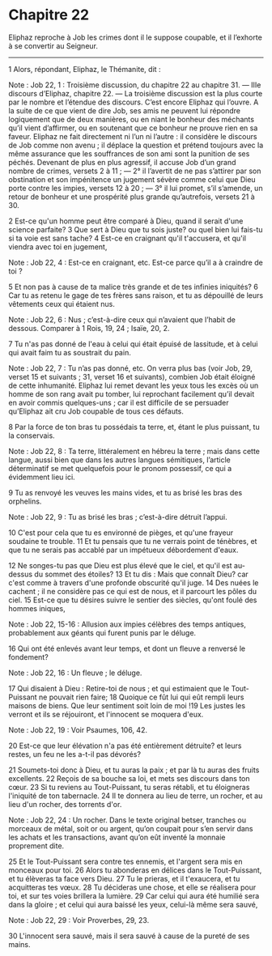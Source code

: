 # Chapitre 22

Eliphaz reproche à Job les crimes dont il le suppose coupable, et il l’exhorte à se convertir au Seigneur.

***

1 Alors, répondant, Eliphaz, le Thémanite, dit :

<span class="bible-note">Note : </span> Job 22, 1 : Troisième discussion, du chapitre 22 au chapitre 31. ― IIIe discours d’Eliphaz, chapitre 22. ― La troisième discussion est la plus courte par le nombre et l’étendue des discours. C’est encore Eliphaz qui l’ouvre. A la suite de ce que vient de dire Job, ses amis ne peuvent lui répondre logiquement que de deux manières, ou en niant le bonheur des méchants qu’il vient d’affirmer, ou en soutenant que ce bonheur ne prouve rien en sa faveur. Eliphaz ne fait directement ni l’un ni l’autre : il considère le discours de Job comme non avenu ; il déplace la question et prétend toujours avec la même assurance que les souffrances de son ami sont la punition de ses péchés. Devenant de plus en plus agressif, il accuse Job d’un grand nombre de crimes, versets 2 à 11 ; ― 2° il l’avertit de ne pas s’attirer par son obstination et son impénitence un jugement sévère comme celui que Dieu porte contre les impies, versets 12 à 20 ; ― 3° il lui promet, s’il s’amende, un retour de bonheur et une prospérité plus
grande qu’autrefois, versets 21 à 30.


2 Est-ce qu'un homme peut être comparé à Dieu, quand il serait d'une science parfaite? 3 Que sert à Dieu que tu sois juste? ou quel bien lui fais-tu si ta voie est sans tache? 4 Est-ce en craignant qu'il t'accusera, et qu'il viendra avec toi en jugement,

<span class="bible-note">Note : </span> Job 22, 4 : Est-ce en craignant, etc. Est-ce parce qu’il a à craindre de toi ?

5 Et non pas à cause de ta malice très grande et de tes infinies iniquités? 6 Car tu as retenu le gage de tes frères sans raison, et tu as dépouillé de leurs vêtements ceux qui étaient nus.

<span class="bible-note">Note : </span> Job 22, 6 : Nus ; c’est-à-dire ceux qui n’avaient que l’habit de dessous. Comparer à 1 Rois, 19, 24 ; Isaïe, 20, 2.

7 Tu n'as pas donné de l'eau à celui qui était épuisé de lassitude, et à celui qui avait faim tu as soustrait du pain.

<span class="bible-note">Note : </span> Job 22, 7 : Tu n’as pas donné, etc. On verra plus bas (voir Job, 29, verset 15 et suivants ; 31, verset 16 et suivants), combien Job était éloigné de cette inhumanité. Eliphaz lui remet devant les yeux tous les excès où un homme de son rang avait pu tomber, lui reprochant facilement qu’il devait en avoir commis quelques-uns ; car il est difficile de se persuader qu’Eliphaz ait cru Job coupable de tous ces défauts.

8 Par la force de ton bras tu possédais ta terre, et, étant le plus puissant, tu la conservais.

<span class="bible-note">Note : </span> Job 22, 8 : Ta terre, littéralement en hébreu la terre ; mais dans cette langue, aussi bien que dans les autres langues sémitiques, l’article déterminatif se met quelquefois pour le pronom possessif, ce qui a évidemment lieu ici.

9 Tu as renvoyé les veuves les mains vides, et tu as brisé les bras des orphelins.

<span class="bible-note">Note : </span> Job 22, 9 : Tu as brisé les bras ; c’est-à-dire détruit l’appui.

10 C'est pour cela que tu es environné de pièges, et qu'une frayeur soudaine te trouble. 11 Et tu pensais que tu ne verrais point de ténèbres, et que tu ne serais pas accablé par un impétueux débordement d'eaux.


12 Ne songes-tu pas que Dieu est plus élevé que le ciel, et qu'il est au-dessus du sommet des étoiles? 13 Et tu dis : Mais que connaît Dieu? car c'est comme à travers d'une profonde obscurité qu'il juge. 14 Des nuées le cachent ; il ne considère pas ce qui est de nous, et il parcourt les pôles du ciel. 15 Est-ce que tu désires suivre le sentier des siècles, qu'ont foulé des hommes iniques,

<span class="bible-note">Note : </span> Job 22, 15-16 : Allusion aux impies célèbres des temps antiques, probablement aux géants qui furent punis par le déluge.

16 Qui ont été enlevés avant leur temps, et dont un fleuve a renversé le fondement?

<span class="bible-note">Note : </span> Job 22, 16 : Un fleuve ; le déluge.

17 Qui disaient à Dieu : Retire-toi de nous ; et qui estimaient que le Tout-Puissant ne pouvait rien faire; 18 Quoique ce fût lui qui eût rempli leurs maisons de biens. Que leur sentiment soit loin de moi !19 Les justes les verront et ils se réjouiront, et l'innocent se moquera d'eux.

<span class="bible-note">Note : </span> Job 22, 19 : Voir Psaumes, 106, 42.

20 Est-ce que leur élévation n'a pas été entièrement détruite? et leurs restes, un feu ne les a-t-il pas dévorés?


21 Soumets-toi donc à Dieu, et tu auras la paix ; et par là tu auras des fruits excellents. 22 Reçois de sa bouche sa loi, et mets ses discours dans ton cœur. 23 Si tu reviens au Tout-Puissant, tu seras rétabli, et tu éloigneras l'iniquité de ton tabernacle. 24 Il te donnera au lieu de terre, un rocher, et au lieu d'un rocher, des torrents d'or.

<span class="bible-note">Note : </span> Job 22, 24 : Un rocher. Dans le texte original betser, tranches ou morceaux de métal, soit or ou argent, qu’on coupait pour s’en servir dans les achats et les transactions, avant qu’on eût inventé la monnaie proprement dite.

25 Et le Tout-Puissant sera contre tes ennemis, et l'argent sera mis en monceaux pour toi. 26 Alors tu abonderas en délices dans le Tout-Puissant, et tu élèveras ta face vers Dieu. 27 Tu le prieras, et il t'exaucera, et tu acquitteras tes vœux. 28 Tu décideras une chose, et elle se réalisera pour toi, et sur tes voies brillera la lumière. 29 Car celui qui aura été humilié sera dans la gloire ; et celui qui aura baissé les yeux, celui-là même sera sauvé,

<span class="bible-note">Note : </span> Job 22, 29 : Voir Proverbes, 29, 23.

30 L'innocent sera sauvé, mais il sera sauvé à cause de la pureté de ses mains.


